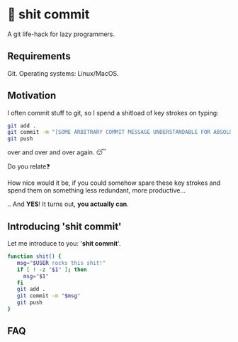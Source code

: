 # :shit: shit commit

A git life-hack for lazy programmers.

## Requirements

Git. Operating systems: Linux/MacOS.

## Motivation

I often commit stuff to git, so I spend a shitload of key strokes on typing:

```bash
git add .
git commit -m "[SOME ARBITRARY COMMIT MESSAGE UNDERSTANDABLE FOR ABSOLUTELY NOONE ELSE THAN ME]"
git push
```

over and over and over again. 😴

Do you relate:question:

How nice would it be, if you could somehow spare these key strokes and spend them on something less redundant, more productive...

.. And **YES**! It turns out, **you actually can**.

## Introducing 'shit commit'

Let me introduce to you: '**shit commit**'. 

```bash
function shit() {
   msg="$USER rocks this shit!"
   if [ ! -z "$1" ]; then
     msg="$1"
   fi
   git add .
   git commit -m "$msg"
   git push
}
```

## FAQ



